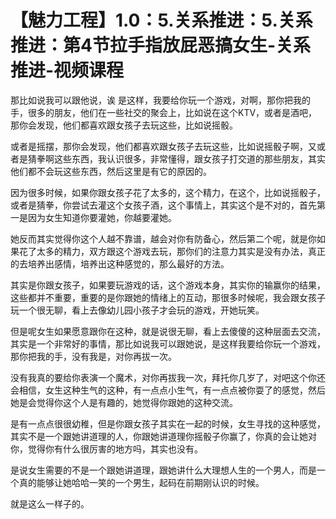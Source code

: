 # 【魅力工程】1.0：5.关系推进：5.关系推进：第4节拉手指放屁恶搞女生-关系推进-视频课程

那比如说我可以跟他说，诶 是这样，我要给你玩一个游戏，对啊，那你把我的手，很多的朋友，他们在一些社交的聚会上，比如说在这个KTV，或者是酒吧，那你会发现，他们都喜欢跟女孩子去玩这些，比如说摇骰。

或者是摇摆，那你会发现，他们都喜欢跟女孩子去玩这些，比如说摇骰子啊，又或者是猜拳啊这些东西，我认识很多，非常懂得，跟女孩子打交道的那些朋友，其实他们都不会玩这些东西，然后这里是有它的原因的。

因为很多时候，如果你跟女孩子花了太多的，这个精力，在这个，比如说摇骰子，或者是猜拳，你尝试去灌这个女孩子酒，这个事情上，其实这个是不对的，首先第一是因为女生知道你要灌她，你越要灌她。

她反而其实觉得你这个人越不靠谱，越会对你有防备心，然后第二个呢，就是你如果花了太多的精力，双方跟这个游戏去玩，那你们的注意力其实是没有办法，真正的去培养出感情，培养出这种感觉的，那么最好的方法。

其实是你跟女孩子，如果要玩游戏的话，这个游戏本身，其实你的输赢你的结果，这些都并不重要，重要的是你跟她的情绪上的互动，那很多时候呢，我会跟女孩子玩一个很无聊，看上去像幼儿园小孩子才会玩的游戏，开她玩笑。

但是呢女生如果愿意跟你在这种，就是说很无聊，看上去傻傻的这种层面去交流，其实是一个非常好的事情，那比如说我可以跟她说，是这样我要给你玩一个游戏，那你把我的手，没有我是，对你再拔一次。

没有我真的要给你表演一个魔术，对你再拔我一次，拜托你几岁了，对吧这个你还会相信，女生这种生气的这种，有一点点小生气，有一点点被你耍了的感觉，然后她是会觉得你这个人是有趣的，她觉得你跟她的这种交流。

是有一点点很很幼稚，但是你跟女孩子其实在一起的时候，女生寻找的这种感觉，其实不是一个跟她讲道理的人，你跟她讲道理你摇骰子你赢了，你真的会让她对你，觉得你有什么很厉害的地方吗，其实也没有。

是说女生需要的不是一个跟她讲道理，跟她讲什么大理想人生的一个男人，而是一个真的能够让她哈哈一笑的一个男生，起码在前期刚认识的时候。

就是这么一样子的。